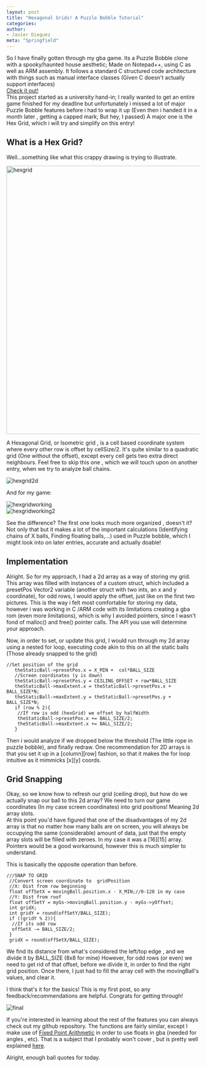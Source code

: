 ```yaml
---
layout: post
title: "Hexagonal Grids! A Puzzle Bobble Tutorial"
categories:
author:
- Javier Dieguez
meta: "Springfield"
---
```


So I have finally gotten through my gba game. Its a Puzzle Bobble clone with a spooky/haunted house aesthetic; Made on Notepad++, using C as well as ARM assembly. It follows a standard C structured code architecture with things such as manual interface classes (Given C doesn't actually support interfaces)  
[Check it out!](https://github.com/JavierDega/Gba-Puzzle-Bobble)  
This project started as a university hand-in; I really wanted to get an entire game finished for my deadline but unfortunately i missed a lot of major Puzzle Bobble features before i had to wrap it up (Even then i handed it in a month later , getting a capped mark; But hey, I passed) A major one is the Hex Grid, which i will try and simplify on this entry!  

##  What is a Hex Grid?  

Well...something like what this crappy drawing is trying to illustrate.  

<img style="float: middle;" src="../../../assets/devlogHexgrid.png" alt="hexgrid" title="hexgrid" width=700>
<br/>  

A Hexagonal Grid, or Isometric grid , is a cell based coordinate system where every other row is offset by cellSize/2. It's quite similar to a quadratic grid (One without the offset), except every cell gets two extra direct neighbours.
Feel free to skip this one , which we will touch upon on another entry, when we try to analyze ball chains.   

<img style="float: middle;" src="../../../assets/devlogHexgridIn2DArray.png" alt="hexgrid2d" title="hexgrid2d">
<br/>  

And for my game:  

<img style="float: middle;" src="../../../assets/devlogHexgridWorking.png" alt="hexgridworking" title="hexgridworking">
<br/>  

<img style="float: middle;" src="../../../assets/devlogHexgridWorking2.png" alt="hexgridworking2" title="hexgridworking2">
<br/>  

See the difference? The first one looks much more organized , doesn't it?
Not only that but it makes a lot of the important calculations (Identifying chains of X balls, Finding floating balls,...) used in Puzzle bobble, which I might look into on later entries, accurate and actually doable!

## Implementation  

Alright. So for my approach, I had a 2d array as a way of storing my grid. This array was filled with instances of a custom struct, which included a presetPos Vector2 variable (another struct with two ints,  an x and y coordinate), for odd rows, I would apply the offset, just like on the first two pictures.
This is the way i felt most comfortable for storing my data, however i was working in C /ARM code with its limitations creating a gba rom (even more limitations), which is why I avoided pointers, since I wasn't fond of malloc() and free() pointer calls. The API you use will determine your approach.

Now, in order to set, or update this grid, I would run through my 2d array using a nested for loop, executing code akin to this on all the static balls (Those already snapped to the grid)

```
//Set position of the grid
   theStaticBall->presetPos.x = X_MIN +  col*BALL_SIZE
   //Screen coordinates (y is down)
   theStaticBall->presetPos.y = CEILING_OFFSET + row*BALL_SIZE
   theStaticBall->maxExtent.x = theStaticBall->presetPos.x + BALL_SIZE*N;
   theStaticBall->maxExtent.y = theStaticBall->presetPos.y + BALL_SIZE*N;
   if (row % 2){
    //If row is odd (hexGrid) we offset by halfWidth
    theStaticBall->presetPos.x += BALL_SIZE/2;
    theStaticBall->maxExtent.x += BALL_SIZE/2;
   }
```

Then i would analyze if we dropped below the threshold (The little rope in puzzle bobble), and finally redraw.
One recommendation for 2D arrays is that you set it up in a [column][row] fashion, so that it makes the for loop intuitive as it mimmicks [x][y] coords.  

## Grid Snapping  

Okay, so we know how to refresh our grid (ceiling drop), but how do we actually snap our ball to this 2d array? We need to turn our game coordinates (In my case screen coordinates) into grid positions! Meaning 2d array slots.  
At this point you'd have figured that one of the disadvantages of my 2d array is that no matter how many balls are on screen, you will always be occupying the same (considerable) amount of data, just that the empty array slots will be filled with zeroes. In my case it was a [16][15] array. Pointers would be a good workaround, however this is much simpler to understand.  

This is basically the opposite operation than before.  

```
///SNAP TO GRID
 //Convert screen coordinate to  gridPosition
 //X: Dist from row beginning
 float offSetX = movingBall.position.x - X_MIN;//0-128 in my case
 //Y: Dist from roof
 float offSetY = myGs->movingBall.position.y - myGs->yOffset;
 int gridX;
 int gridY = round(offSetY/BALL_SIZE);
 if ((gridY % 2)){
  //If its odd row
  offSetX -= BALL_SIZE/2;
 }
 gridX = round(offSetX/BALL_SIZE);
```  

We find its distance from what's considered the left/top edge , and we divide it by BALL_SIZE (8x8 for mine) However, for odd rows (or even) we need to get rid of that offset, before we divide it, in order to find the right grid position. Once there, I just had to fill the array cell with the movingBall's values, and clear it.  

I think that's it for the basics! This is my first post, so any feedback/recommendations are helpful. Congrats for getting through!  

<img style="float: middle;" src="../../../assets/devlogFinal.png" alt="final" title="final">
<br/>  

If you're interested in learning about the rest of the features you can always check out my github repository. The functions are fairly similar, except I make use of [Fixed Point Arithmetic](https://en.wikipedia.org/wiki/Fixed-point_arithmetic) in order to use floats in gba (needed for angles , etc). That is a subject that I probably won't cover , but is pretty well explained [here](https://www.coranac.com/tonc/text/fixed.htm).

Alright, enough ball quotes for today.

